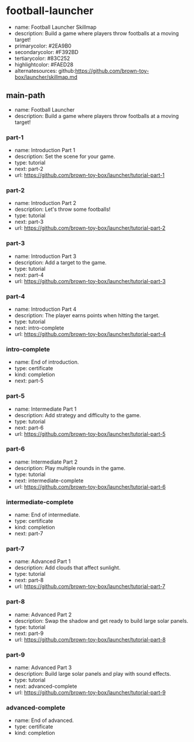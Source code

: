 # football-launcher

* name: Football Launcher Skillmap
* description: Build a game where players throw footballs at a moving target!
* primarycolor: #2EA9B0
* secondarycolor: #F392BD
* tertiarycolor: #83C252
* highlightcolor: #FAED28
* alternatesources: github:https://github.com/brown-toy-box/launcher/skillmap.md

## main-path

* name: Football Launcher
* description: Build a game where players throw footballs at a moving target!

### part-1

* name: Introduction Part 1
* description: Set the scene for your game.
* type: tutorial
* next: part-2
* url: https://github.com/brown-toy-box/launcher/tutorial-part-1

### part-2

* name: Introduction Part 2
* description: Let's throw some footballs!
* type: tutorial
* next: part-3
* url: https://github.com/brown-toy-box/launcher/tutorial-part-2

### part-3

* name: Introduction Part 3
* description: Add a target to the game.
* type: tutorial
* next: part-4
* url: https://github.com/brown-toy-box/launcher/tutorial-part-3

### part-4

* name: Introduction Part 4
* description: The player earns points when hitting the target.
* type: tutorial
* next: intro-complete
* url: https://github.com/brown-toy-box/launcher/tutorial-part-4

### intro-complete

* name: End of introduction.
* type: certificate
* kind: completion
* next: part-5

### part-5

* name: Intermediate Part 1
* description: Add strategy and difficulty to the game.
* type: tutorial
* next: part-6
* url: https://github.com/brown-toy-box/launcher/tutorial-part-5

### part-6

* name: Intermediate Part 2
* description: Play multiple rounds in the game.
* type: tutorial
* next: intermediate-complete
* url: https://github.com/brown-toy-box/launcher/tutorial-part-6

### intermediate-complete

* name: End of intermediate.
* type: certificate
* kind: completion
* next: part-7

### part-7

* name: Advanced Part 1
* description: Add clouds that affect sunlight.
* type: tutorial
* next: part-8
* url: https://github.com/brown-toy-box/launcher/tutorial-part-7

### part-8

* name: Advanced Part 2
* description: Swap the shadow and get ready to build large solar panels.
* type: tutorial
* next: part-9
* url: https://github.com/brown-toy-box/launcher/tutorial-part-8

### part-9

* name: Advanced Part 3
* description: Build large solar panels and play with sound effects.
* type: tutorial
* next: advanced-complete
* url: https://github.com/brown-toy-box/launcher/tutorial-part-9

### advanced-complete

* name: End of advanced.
* type: certificate
* kind: completion